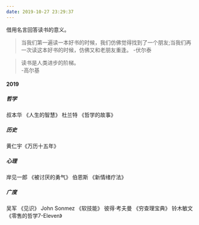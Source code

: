 ```yaml
---
date: 2019-10-27 23:29:37
---
```


借用名言回答读书的意义。

> 当我们第一遍读一本好书的时候，我们仿佛觉得找到了一个朋友;当我们再一次读这本好书的时候，仿佛又和老朋友重逢。 
> -伏尔泰

> 读书是人类进步的阶梯。     
> -高尔基



#### 2019

##### 哲学
叔本华 《人生的智慧》
杜兰特 《哲学的故事》

##### 历史
黄仁宇《万历十五年》


##### 心理
岸见一郎 《被讨厌的勇气》
伯恩斯 《新情绪疗法》

##### 广度
吴军 《见识》
John Sonmez 《软技能》
彼得·考夫曼 《穷查理宝典》
铃木敏文 《零售的哲学7-Eleven》